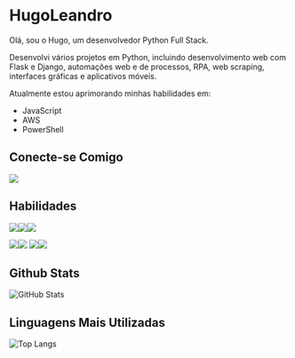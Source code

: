# HugoLeandro

Olá, sou o Hugo, um desenvolvedor Python Full Stack.

Desenvolvi vários projetos em Python, incluindo desenvolvimento web com Flask e Django, automações web e de processos, RPA, web scraping, interfaces gráficas e aplicativos móveis.

Atualmente estou aprimorando minhas habilidades em:
- JavaScript
- AWS
- PowerShell

## Conecte-se Comigo

<a href = "https://www.linkedin.com/in/hugo-leandro-85b229169/"><img src="https://img.shields.io/badge/LinkedIn-0077B5?style=for-the-badge&logo=linkedin&logoColor=white"></a>

## Habilidades

<img src="https://img.shields.io/badge/Python-14354C?style=for-the-badge&logo=python&logoColor=white" /><img src="https://img.shields.io/badge/Django-092E20?style=for-the-badge&logo=django&logoColor=white" /><img src="https://img.shields.io/badge/Flask-000000?style=for-the-badge&logo=flask&logoColor=white"  /> 

<img src="https://img.shields.io/badge/Selenium-43B02A?style=for-the-badge&logo=selenium&logoColor=white" /><img src="https://img.shields.io/badge/Kivy-009999?style=for-the-badge&logo=kivy&logoColor=white" />
<img src="https://img.shields.io/badge/Tkinter-0178BC?style=for-the-badge&logo=tkinter&logoColor=white" /><img src="https://img.shields.io/badge/PyAutoGUI-FF6F00?style=for-the-badge&logo=pyautogui&logoColor=white" />


## Github Stats

![GitHub Stats](https://github-readme-stats.vercel.app/api?username=HugoLeandro&theme=transparent&bg_color=000&border_color=30A3DC&show_icons=true&icon_color=30A3DC&title_color=E94D5F&text_color=FFF)

## Linguagens Mais Utilizadas

![Top Langs](https://github-readme-stats-git-masterrstaa-rickstaa.vercel.app/api/top-langs/?username=HugoLeandro&bg_color=000&border_color=30A3DC&title_color=E94D5F&text_color=FFF)

